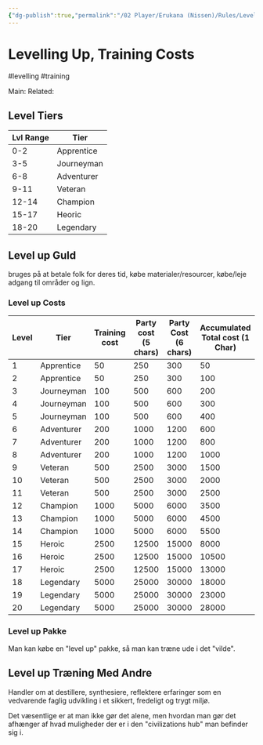 ```yaml
---
{"dg-publish":true,"permalink":"/02 Player/Erukana (Nissen)/Rules/Levelling up - training cost/","tags":["levelling","training"]}
---
```



# Levelling Up, Training Costs
#levelling #training 

Main:
Related: 

## Level Tiers

| Lvl Range | Tier       |
|-----------|------------|
| 0-2       | Apprentice |
| 3-5       | Journeyman |
| 6-8       | Adventurer |
| 9-11      | Veteran    |
| 12-14     | Champion   |
| 15-17     | Heoric     |
| 18-20     | Legendary  |
## Level up Guld
bruges på at betale folk for deres tid, købe materialer/resourcer, købe/leje adgang til områder og lign.

### Level up Costs
| Level | Tier       | Training cost | Party cost (5 chars) | Party Cost (6 chars) | Accumulated Total cost (1 Char) |
|-------|------------|---------------|----------------------|----------------------|---------------------------------|
| 1     | Apprentice | 50            | 250                  | 300                  | 50                              |
| 2     | Apprentice | 50            | 250                  | 300                  | 100                             |
| 3     | Journeyman | 100           | 500                  | 600                  | 200                             |
| 4     | Journeyman | 100           | 500                  | 600                  | 300                             |
| 5     | Journeyman | 100           | 500                  | 600                  | 400                             |
| 6     | Adventurer | 200           | 1000                 | 1200                 | 600                             |
| 7     | Adventurer | 200           | 1000                 | 1200                 | 800                             |
| 8     | Adventurer | 200           | 1000                 | 1200                 | 1000                            |
| 9     | Veteran    | 500           | 2500                 | 3000                 | 1500                            |
| 10    | Veteran    | 500           | 2500                 | 3000                 | 2000                            |
| 11    | Veteran    | 500           | 2500                 | 3000                 | 2500                            |
| 12    | Champion   | 1000          | 5000                 | 6000                 | 3500                            |
| 13    | Champion   | 1000          | 5000                 | 6000                 | 4500                            |
| 14    | Champion   | 1000          | 5000                 | 6000                 | 5500                            |
| 15    | Heroic     | 2500          | 12500                | 15000                | 8000                            |
| 16    | Heroic     | 2500          | 12500                | 15000                | 10500                           |
| 17    | Heroic     | 2500          | 12500                | 15000                | 13000                           |
| 18    | Legendary  | 5000          | 25000                | 30000                | 18000                           |
| 19    | Legendary  | 5000          | 25000                | 30000                | 23000                           |
| 20    | Legendary  | 5000          | 25000                | 30000                | 28000                           |

### Level up Pakke
Man kan købe en "level up" pakke, så man kan træne ude i det "vilde".
## Level up Træning Med Andre
Handler om at destillere, synthesiere, reflektere erfaringer som en vedvarende faglig udvikling i et sikkert, fredeligt og trygt miljø.

Det væsentlige er at man ikke gør det alene, men hvordan man gør det afhænger af hvad muligheder der er i den "civilizations hub" man befinder sig i.

